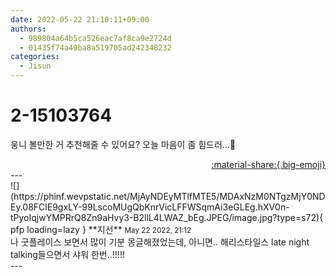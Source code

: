 ```yaml
---
date: 2022-05-22 21:10:11+09:00
authors:
  - 989804a64b5ca526eac7af8ca9e2724d
  - 01435f74a49ba8a519705ad242348232
categories:
  - Jisun
---
```


# 2-15103764

<div class="post-container" markdown="1">
<div class="content-container md-sidebar__scrollwrap" markdown="1">

웅니 볼만한 거 추천해줄 수 있어요? 오늘 마음이 좀 힘드러...🥹

</div>
</div>

<div style="text-align: right;" markdown="1">
<a href="https://weverse.io/fromis9/fanpost/2-15103764" style="text-align: right;">:material-share:{.big-emoji}</a>
</div>
---

<div class="comments-container md-sidebar__scrollwrap" markdown="1">
<div class="comment" markdown="1">
<div class='id-container' markdown="1">
![](https://phinf.wevpstatic.net/MjAyNDEyMTlfMTE5/MDAxNzM0NTgzMjY0NDEy.08FClE9gxLY-99LscoMUgQbKnrVicLFFWSqmAi3eGLEg.hXV0n-tPyoIqjwYMPRrQ8Zn9aHvy3-B2llL4LWAZ_bEg.JPEG/image.jpg?type=s72){ pfp loading=lazy }
**<span class="artist">지선</span>** <small>May 22 2022, 21:12</small><br>
</div>
<div class='comment-body' markdown="1">
나 굿플레이스 보면서 많이 기분 몽글해졌었는데, 아니면.. 해리스타일스 late night talking들으면서 샤워 한번..!!!!!
</div>
</div>
</div>
---
